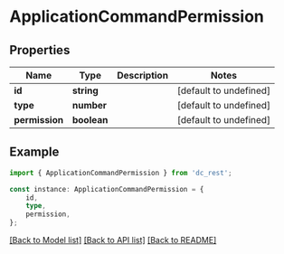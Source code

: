 # ApplicationCommandPermission


## Properties

Name | Type | Description | Notes
------------ | ------------- | ------------- | -------------
**id** | **string** |  | [default to undefined]
**type** | **number** |  | [default to undefined]
**permission** | **boolean** |  | [default to undefined]

## Example

```typescript
import { ApplicationCommandPermission } from 'dc_rest';

const instance: ApplicationCommandPermission = {
    id,
    type,
    permission,
};
```

[[Back to Model list]](../README.md#documentation-for-models) [[Back to API list]](../README.md#documentation-for-api-endpoints) [[Back to README]](../README.md)
